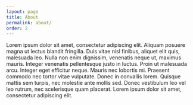 ```yaml
---
layout: page
title: About
permalink: about/
order: 2
---
```

<div class="grid-3">
	<div class="col col-2">
		<p>
			Lorem ipsum dolor sit amet, consectetur adipiscing elit. Aliquam posuere magna ut lectus blandit fringilla. Duis vitae nisl finibus, aliquet elit quis, malesuada leo. Nulla non enim dignissim, venenatis neque ut, maximus mauris. Integer venenatis pellentesque justo in luctus. Proin ut malesuada arcu. Integer eget efficitur neque. Mauris nec lobortis mi. Praesent commodo nec tortor vitae vulputate. Donec in convallis lorem. Quisque mattis sem turpis, nec molestie ante mollis sed. Donec vestibulum leo vel leo rutrum, nec scelerisque quam placerat. Lorem ipsum dolor sit amet, consectetur adipiscing elit.
		</p>
	</div>
	<div class="col col-1">
		<img src="https://unsplash.it/g/400/300" alt="" style="float: left;">
	</div>
</div>
